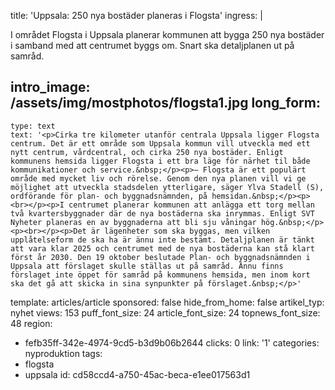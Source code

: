 title: 'Uppsala: 250 nya bostäder planeras i Flogsta'
ingress: |
  <p>I området Flogsta i Uppsala planerar kommunen att bygga 250 nya bostäder i samband med att centrumet byggs om. Snart ska detaljplanen ut på samråd.
  </p>
  
intro_image: /assets/img/mostphotos/flogsta1.jpg
long_form:
  -
    type: text
    text: '<p>Cirka tre kilometer utanför centrala Uppsala ligger Flogsta centrum. Det är ett område som Uppsala kommun vill utveckla med ett nytt centrum, vårdcentral, och cirka 250 nya bostäder. Enligt kommunens hemsida ligger Flogsta i ett bra läge för närhet til både kommunikationer och service.&nbsp;</p><p>– Flogsta är ett populärt område med mycket liv och rörelse. Genom den nya planen vill vi ge möjlighet att utveckla stadsdelen ytterligare, säger Ylva Stadell (S), ordförande för plan- och byggnadsnämnden, på hemsidan.&nbsp;</p><p><br></p><p>I centrumet planerar kommunen att anlägga ett torg mellan två kvartersbyggnader där de nya bostäderna ska inrymmas. Enligt SVT Nyheter planeras en av byggnaderna att bli sju våningar hög.&nbsp;</p><p><br></p><p>Det är lägenheter som ska byggas, men vilken upplåtelseform de ska ha är ännu inte bestämt. Detaljplanen är tänkt att vara klar 2025 och centrumet med de nya bostäderna kan stå klart först år 2030. Den 19 oktober beslutade Plan- och byggnadsnämnden i Uppsala att förslaget skulle ställas ut på samråd. Ännu finns förslaget inte öppet för samråd på kommunens hemsida, men inom kort ska det gå att skicka in sina synpunkter på förslaget.&nbsp;</p>'
template: articles/article
sponsored: false
hide_from_home: false
artikel_typ: nyhet
views: 153
puff_font_size: 24
article_font_size: 24
topnews_font_size: 48
region:
  - fefb35ff-342e-4974-9cd5-b3d9b06b2644
clicks: 0
link: '1'
categories: nyproduktion
tags:
  - flogsta
  - uppsala
id: cd58ccd4-a750-45ac-beca-e1ee017563d1
